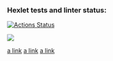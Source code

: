 ### Hexlet tests and linter status:
[![Actions Status](https://github.com/Rudich1988/python-project-49/workflows/hexlet-check/badge.svg)](https://github.com/Rudich1988/python-project-49/actions)

<a href="https://codeclimate.com/github/Rudich1988/python-project-49/maintainability"><img src="https://api.codeclimate.com/v1/badges/8ada66fb5d59f4b10299/maintainability" /></a>

[a link](https://asciinema.org/a/BCI4zM85guggJh5kqpFobVtv5)
[a link](https://asciinema.org/a/GlxEJgNv2QMsSuQ7SvV8vrtfn)
[a link](https://asciinema.org/a/ymhixwVh19itPPUhs863BWjDC)